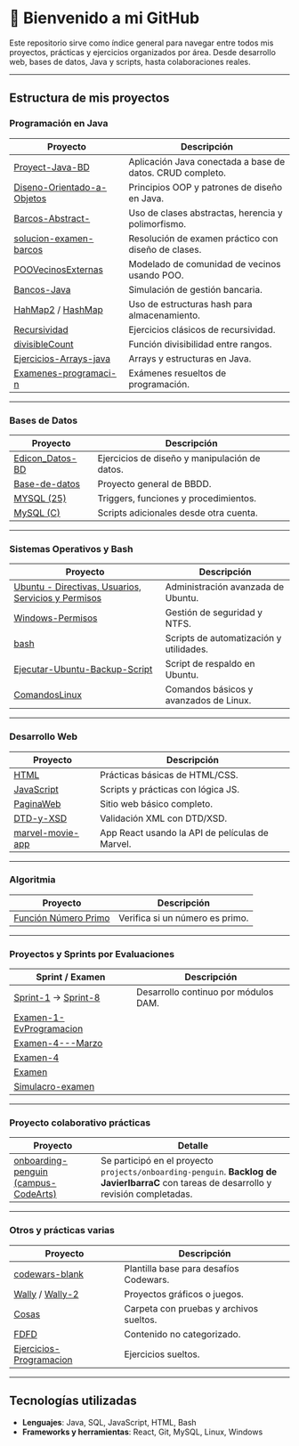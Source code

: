 # 👋 Bienvenido a mi GitHub
Este repositorio sirve como índice general para navegar entre todos mis proyectos, prácticas y ejercicios organizados por área. Desde desarrollo web, bases de datos, Java y scripts, hasta colaboraciones reales.

---

## Estructura de mis proyectos

### Programación en Java

| Proyecto | Descripción |
|---------|-------------|
| [Proyect-Java-BD](https://github.com/JavierIbarra25/Proyect-Java-BD) | Aplicación Java conectada a base de datos. CRUD completo. |
| [Diseno-Orientado-a-Objetos](https://github.com/JavierIbarra25/Diseno-Orientado-a-Objetos) | Principios OOP y patrones de diseño en Java. |
| [Barcos-Abstract-](https://github.com/JavierIbarra25/Barcos-Abstract-) | Uso de clases abstractas, herencia y polimorfismo. |
| [solucion-examen-barcos](https://github.com/JavierIbarra25/solucion-examen-barcos) | Resolución de examen práctico con diseño de clases. |
| [POOVecinosExternas](https://github.com/JavierIbarra25/POOVecinosExternas) | Modelado de comunidad de vecinos usando POO. |
| [Bancos-Java](https://github.com/JavierIbarra25/Bancos-Java) | Simulación de gestión bancaria. |
| [HahMap2](https://github.com/JavierIbarra25/HahMap2) / [HashMap](https://github.com/JavierIbarra25/HashMap) | Uso de estructuras hash para almacenamiento. |
| [Recursividad](https://github.com/JavierIbarra25/Recursividad) | Ejercicios clásicos de recursividad. |
| [divisibleCount](https://github.com/JavierIbarra25/divisibleCount) | Función divisibilidad entre rangos. |
| [Ejercicios-Arrays-java](https://github.com/JavierIbarra25/Ejercicios-Arrays-java) | Arrays y estructuras en Java. |
| [Examenes-programaci-n](https://github.com/JavierIbarra25/Examenes-programaci-n) | Exámenes resueltos de programación. |

---

### Bases de Datos

| Proyecto | Descripción |
|----------|-------------|
| [Edicon_Datos-BD](https://github.com/JavierIbarra25/Edicon_Datos-BD) | Ejercicios de diseño y manipulación de datos. |
| [Base-de-datos](https://github.com/JavierIbarra25/Base-de-datos) | Proyecto general de BBDD. |
| [MYSQL (25)](https://github.com/JavierIbarra25/MYSQL) | Triggers, funciones y procedimientos. |
| [MySQL (C)](https://github.com/JavierIbarraC/MySQL) | Scripts adicionales desde otra cuenta. |

---

### Sistemas Operativos y Bash

| Proyecto | Descripción |
|----------|-------------|
| [Ubuntu - Directivas, Usuarios, Servicios y Permisos](https://github.com/JavierIbarra25/Ubuntu---Directivas-Usuarios-Servicios-y-Permisos) | Administración avanzada de Ubuntu. |
| [Windows-Permisos](https://github.com/JavierIbarra25/Windows-Permisos) | Gestión de seguridad y NTFS. |
| [bash](https://github.com/JavierIbarra25/bash) | Scripts de automatización y utilidades. |
| [Ejecutar-Ubuntu-Backup-Script](https://github.com/JavierIbarra25/Ejecutar-Ubuntu-Backup-Script) | Script de respaldo en Ubuntu. |
| [ComandosLinux](https://github.com/JavierIbarra25/ComandosLinux) | Comandos básicos y avanzados de Linux. |

---

### Desarrollo Web

| Proyecto | Descripción |
|----------|-------------|
| [HTML](https://github.com/JavierIbarra25/HTML) | Prácticas básicas de HTML/CSS. |
| [JavaScript](https://github.com/JavierIbarra25/JavaScript) | Scripts y prácticas con lógica JS. |
| [PaginaWeb](https://github.com/JavierIbarra25/PaginaWeb) | Sitio web básico completo. |
| [DTD-y-XSD](https://github.com/JavierIbarra25/DTD-y-XSD) | Validación XML con DTD/XSD. |
| [marvel-movie-app](https://github.com/JavierIbarraC/marvel-movie-app) | App React usando la API de películas de Marvel. |

---

### Algoritmia

| Proyecto | Descripción |
|----------|-------------|
| [Función Número Primo](https://github.com/JavierIbarraC/Funci-n-N-mero-primo.git) | Verifica si un número es primo. |

---

### Proyectos y Sprints por Evaluaciones

| Sprint / Examen | Descripción |
|-----------------|-------------|
| [Sprint-1](https://github.com/JavierIbarra25/Sprint-1) → [Sprint-8](https://github.com/JavierIbarra25/Sprint8) | Desarrollo continuo por módulos DAM. |
| [Examen-1-EvProgramacion](https://github.com/JavierIbarra25/Examen-1-EvProgramacion) |
| [Examen-4---Marzo](https://github.com/JavierIbarra25/Examen-4---Marzo) |
| [Examen-4](https://github.com/JavierIbarra25/Examen-4) |
| [Examen](https://github.com/JavierIbarra25/Examen) |
| [Simulacro-examen](https://github.com/JavierIbarra25/Simulacro-examen) |

---

### Proyecto colaborativo prácticas

| Proyecto | Detalle |
|----------|--------|
| [onboarding-penguin (campus-CodeArts)](https://github.com/campus-CodeArts/onboarding-penguin) | Se participó en el proyecto `projects/onboarding-penguin`. **Backlog de JavierIbarraC** con tareas de desarrollo y revisión completadas. |

---

### Otros y prácticas varias

| Proyecto | Descripción |
|----------|-------------|
| [codewars-blank](https://github.com/JavierIbarra25/codewars-blank) | Plantilla base para desafíos Codewars. |
| [Wally](https://github.com/JavierIbarra25/Wally) / [Wally-2](https://github.com/JavierIbarra25/Wally-2) | Proyectos gráficos o juegos. |
| [Cosas](https://github.com/JavierIbarra25/Cosas) | Carpeta con pruebas y archivos sueltos. |
| [FDFD](https://github.com/JavierIbarra25/FDFD) | Contenido no categorizado. |
| [Ejercicios-Programacion](https://github.com/JavierIbarra25/Ejercicios-Programacion) | Ejercicios sueltos. |

---

## Tecnologías utilizadas

- **Lenguajes**: Java, SQL, JavaScript, HTML, Bash
- **Frameworks y herramientas**: React, Git, MySQL, Linux, Windows
